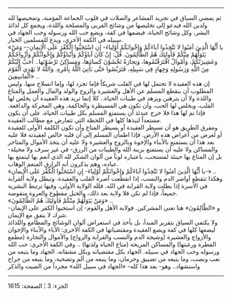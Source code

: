 ------------------------------------------------------------------------

ثم يمضي السياق في تجريد المشاعر والصلات في قلوب الجماعة المؤمنة،
وتمحيصها لله ولدين الله فيدعو إلى تخليصها من وشائج القربى والمصلحة
واللذة، ويجمع كل لذائذ البشر، وكل وشائج الحياة، فيضمها في كفة، ويضع حب
الله ورسوله وحب الجهاد في سبيله في الكفة الأخرى، ويدع للمسلمين الخيار.  
«يا أَيُّهَا الَّذِينَ آمَنُوا لا تَتَّخِذُوا آباءَكُمْ وَإِخْوانَكُمْ أَوْلِياءَ- إِنِ اسْتَحَبُّوا الْكُفْرَ
عَلَى الْإِيمانِ-- وَمَنْ يَتَوَلَّهُمْ مِنْكُمْ فَأُولئِكَ هُمُ الظَّالِمُونَ. قُلْ: إِنْ كانَ آباؤُكُمْ
وَأَبْناؤُكُمْ وَإِخْوانُكُمْ وَأَزْواجُكُمْ وَعَشِيرَتُكُمْ، وَأَمْوالٌ اقْتَرَفْتُمُوها، وَتِجارَةٌ تَخْشَوْنَ
كَسادَها، وَمَساكِنُ تَرْضَوْنَها.. أَحَبَّ إِلَيْكُمْ مِنَ اللَّهِ وَرَسُولِهِ وَجِهادٍ فِي سَبِيلِهِ،
فَتَرَبَّصُوا حَتَّى يَأْتِيَ اللَّهُ بِأَمْرِهِ. وَاللَّهُ لا يَهْدِي الْقَوْمَ الْفاسِقِينَ» ..  
إن هذه العقيدة لا تحتمل لها في القلب شريكاً فإما تجرد لها، وإما انسلاخ
منها. وليس المطلوب أن ينقطع المسلم عن الأهل والعشيرة والزوج والولد
والمال والعمل والمتاع واللذة ولا أن يترهبن ويزهد في طيبات الحياة.. كلا
إنما تريد هذه العقيدة أن يخلص لها القلب، ويخلص لها الحب، وأن تكون هي
المسيطرة والحاكمة، وهي المحركة والدافعة. فإذا تم لها هذا فلا حرج عندئذ
أن يستمتع المسلم بكل طيبات الحياة، على أن يكون مستعداً لنبذها كلها في
اللحظة التي تتعارض مع مطالب العقيدة.  
ومفرق الطريق هو أن تسيطر العقيدة أو يسيطر المتاع وأن تكون الكلمة الأولى
للعقيدة أو لعرض من أعراض هذه الأرض. فإذا اطمأن المسلم إلى أن قلبه خالص
لعقيدته فلا عليه بعد هذا أن يستمتع بالأبناء والإخوة وبالزوج والعشيرة ولا
عليه أن يتخذ الأموال والمتاجر والمساكن ولا عليه أن يستمتع بزينة الله
والطيبات من الرزق- في غير سرف ولا مخيلة- بل إن المتاع بها حينئذ لمستحب،
باعتباره لوناً من ألوان الشكر لله الذي أنعم بها ليتمتع بها عباده، وهم
يذكرون أنه الرازق المنعم الوهاب.  
«يا أَيُّهَا الَّذِينَ آمَنُوا لا تَتَّخِذُوا آباءَكُمْ وَإِخْوانَكُمْ أَوْلِياءَ- إِنِ اسْتَحَبُّوا الْكُفْرَ
عَلَى الْإِيمانِ-» ..  
وهكذا تتقطع أواصر الدم والنسب، إذا انقطعت آصرة القلب والعقيدة. وتبطل
ولاية القرابة في الأسرة إذا بطلت ولاية القرابة في الله. فلله الولاية
الأولى، وفيها ترتبط البشرية جميعاً، فإذا لم تكن فلا ولاية بعد ذلك، والحبل
مقطوع والعروة منقوضة.  
«وَمَنْ يَتَوَلَّهُمْ مِنْكُمْ فَأُولئِكَ هُمُ الظَّالِمُونَ» ..  
و «الظَّالِمُونَ» هنا تعني المشركين. فولاية الأهل والقوم- إن استحبوا الكفر
على الإيمان- شرك لا يتفق مع الإيمان.  
ولا يكتفي السياق بتقرير المبدأ، بل يأخذ في استعراض ألوان الوشائج
والمطامع واللذائذ ليضعها كلها في كفة ويضع العقيدة ومقتضياتها في الكفة
الأخرى: الآباء والأبناء والإخوان والأزواج والعشيرة (وشيجة الدم والنسب
والقرابة والزواج) والأموال والتجارة (مطمع الفطرة ورغبتها) والمساكن
المريحة (متاع الحياة ولذتها) .. وفي الكفة الأخرى: حب الله ورسوله وحب
الجهاد في سبيله. الجهاد بكل مقتضياته وبكل مشقاته. الجهاد وما يتبعه من
تعب ونصب، وما يتبعه من تضييق وحرمان، وما يتبعه من ألم وتضحية، وما يتبعه
من جراح واستشهاد.. وهو- بعد هذا كله- «الجهاد في سبيل الله» مجرداً من
الصيت والذكر

------------------------------------------------------------------------

الجزء: 3 ¦ الصفحة: 1615
